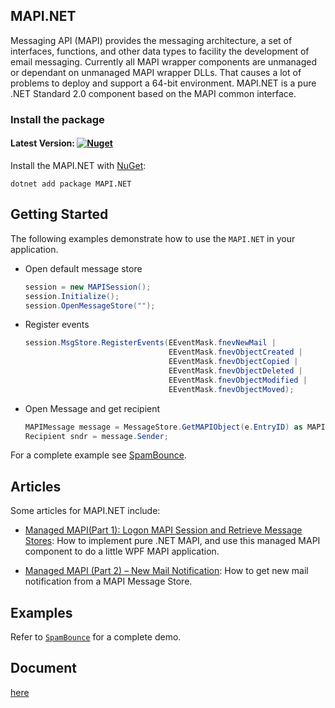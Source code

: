 ## MAPI.NET

Messaging API (MAPI) provides the messaging architecture, a set of interfaces, functions, and other data types to facility the development of email messaging. Currently all MAPI wrapper components are unmanaged or dependant on unmanaged MAPI wrapper DLLs. That causes a lot of problems to deploy and support a 64-bit environment. MAPI.NET is a pure .NET Standard 2.0 component based on the MAPI common interface.

### Install the package

#### Latest Version: [![Nuget](https://img.shields.io/nuget/vpre/MAPI.NET.svg)](https://www.nuget.org/packages/MAPI.NET/)  

Install the MAPI.NET with [NuGet](https://www.nuget.org/):
```dotnetcli
dotnet add package MAPI.NET
```

## Getting Started

The following examples demonstrate how to use the `MAPI.NET` in your application.

- Open default message store
    ```csharp
    session = new MAPISession();
    session.Initialize();
    session.OpenMessageStore("");    
    ```

- Register events
    ```csharp
    session.MsgStore.RegisterEvents(EEventMask.fnevNewMail |
                                    EEventMask.fnevObjectCreated |
                                    EEventMask.fnevObjectCopied |
                                    EEventMask.fnevObjectDeleted |
                                    EEventMask.fnevObjectModified |
                                    EEventMask.fnevObjectMoved);
    ```

- Open Message and get recipient
    ```csharp
    MAPIMessage message = MessageStore.GetMAPIObject(e.EntryID) as MAPIMessage;
    Recipient sndr = message.Sender;
    ```

For a complete example see [SpamBounce](https://github.com/fredsong1972/MAPI.NET/tree/main/SpamBounce).

## Articles

Some articles for MAPI.NET include:

- [Managed MAPI(Part 1): Logon MAPI Session and Retrieve Message Stores](https://www.codeproject.com/Articles/455823/Managed-MAPI-Part-1-Logon-MAPI-Session-and-Retriev): 
  How to implement pure .NET MAPI, and use this managed MAPI component to do a little WPF MAPI application. 

- [Managed MAPI (Part 2) – New Mail Notification](https://www.codeproject.com/Articles/490010/Managed-MAPI-Part-2-New-Mail-Notification): 
  How to get new mail notification from a MAPI Message Store.

## Examples

Refer to [`SpamBounce`](https://www.codeproject.com/Articles/455823/Managed-MAPI-Part-1-Logon-MAPI-Session-and-Retriev) for a complete demo.

## Document

[here](Help/Home.md)